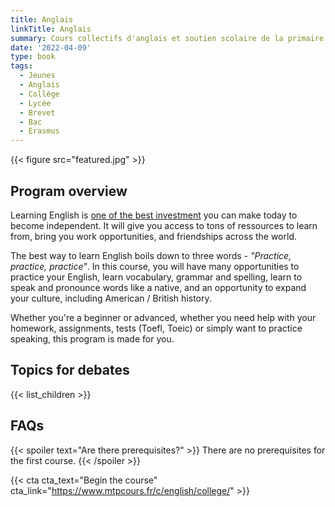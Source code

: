 ```yaml
---
title: Anglais
linkTitle: Anglais
summary: Cours collectifs d'anglais et soutien scolaire de la primaire au lycée, à Montpellier. Vocabulaire, grammaire, pratique. Relecture de CV et lettres. Soutien dans les démarches pour étudier ou travailler à l'étranger.
date: '2022-04-09'
type: book
tags:
  - Jeunes
  - Anglais
  - Collège
  - Lycée
  - Brevet
  - Bac
  - Erasmus
---
```


{{< figure src="featured.jpg" >}}

## Program overview

Learning English is [one of the best investment](https://www.mtpcours.fr/en/p/language-learning/) you can make today to become independent. It will give you access to tons of ressources to learn from, bring you work opportunities, and friendships across the world. 

The best way to learn English boils down to three words - <i>"Practice, practice, practice"</i>. In this course, you will have many opportunities to practice your English, learn vocabulary, grammar and spelling, learn to speak and pronounce words like a native, and an opportunity to expand your culture, including American / British history.

Whether you're a beginner or advanced, whether you need help with your homework, assignments, tests (Toefl, Toeic) or simply want to practice speaking, this program is made for you.


## Topics for debates

{{< list_children >}}


## FAQs

{{< spoiler text="Are there prerequisites?" >}}
There are no prerequisites for the first course.
{{< /spoiler >}}

{{< cta cta_text="Begin the course" cta_link="https://www.mtpcours.fr/c/english/college/" >}}
